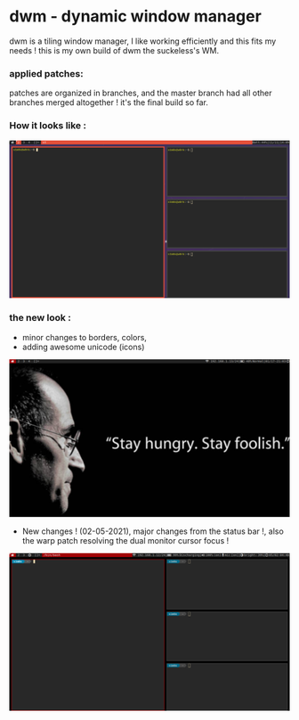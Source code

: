 dwm - dynamic window manager
===

dwm is a tiling window manager, I like working efficiently and this fits my needs ! this is my own build of dwm the suckeless's WM.

### applied patches:

patches are organized in branches, and the master branch had all other branches merged altogether ! it's the final build so far.

### How it looks like :

![my dwm](Screenshot_2020-11-11_14-10-13.png "my dwm")

### the new look :

- minor changes to borders, colors, 
- adding awesome unicode (icons)

![my dwm2](Screenshot_2021-01-17_21-03.png "my dwm2")

- New changes ! (02-05-2021), major changes from the status bar !, also the warp patch resolving the dual monitor cursor focus !

![my dwm2](Screenshot_2021-05-02_04-50-38.png "new screenshot")
